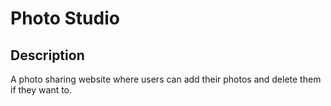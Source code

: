 # Photo Studio

## Description
A photo sharing website where users can add their photos and delete them if they want to.
